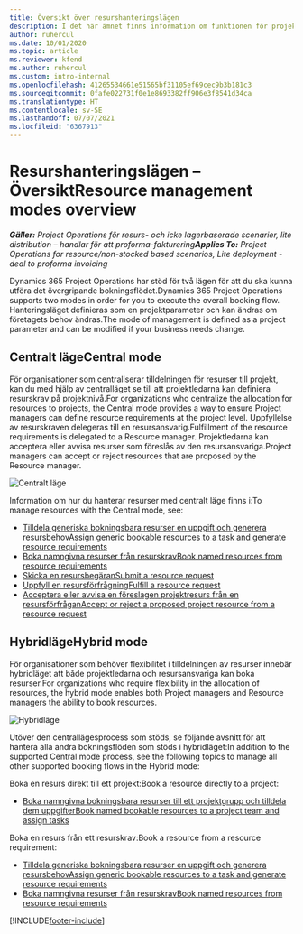 ```yaml
---
title: Översikt över resurshanteringslägen
description: I det här ämnet finns information om funktionen för projekthantering i Dynamics 365 Project Operations.
author: ruhercul
ms.date: 10/01/2020
ms.topic: article
ms.reviewer: kfend
ms.author: ruhercul
ms.custom: intro-internal
ms.openlocfilehash: 41265534661e51565bf31105ef69cec9b3b181c3
ms.sourcegitcommit: 0fafe022731f0e1e8693382ff906e3f8541d34ca
ms.translationtype: HT
ms.contentlocale: sv-SE
ms.lasthandoff: 07/07/2021
ms.locfileid: "6367913"
---
```

# <a name="resource-management-modes-overview"></a><span data-ttu-id="a925c-103">Resurshanteringslägen – Översikt</span><span class="sxs-lookup"><span data-stu-id="a925c-103">Resource management modes overview</span></span>

<span data-ttu-id="a925c-104">_**Gäller:** Project Operations för resurs- och icke lagerbaserade scenarier, lite distribution – handlar för att proforma-fakturering_</span><span class="sxs-lookup"><span data-stu-id="a925c-104">_**Applies To:** Project Operations for resource/non-stocked based scenarios, Lite deployment - deal to proforma invoicing_</span></span>


<span data-ttu-id="a925c-105">Dynamics 365 Project Operations har stöd för två lägen för att du ska kunna utföra det övergripande bokningsflödet.</span><span class="sxs-lookup"><span data-stu-id="a925c-105">Dynamics 365 Project Operations supports two modes in order for you to execute the overall booking flow.</span></span> <span data-ttu-id="a925c-106">Hanteringsläget definieras som en projektparameter och kan ändras om företagets behov ändras.</span><span class="sxs-lookup"><span data-stu-id="a925c-106">The mode of management is defined as a project parameter and can be modified if your business needs change.</span></span>    

## <a name="central-mode"></a><span data-ttu-id="a925c-107">Centralt läge</span><span class="sxs-lookup"><span data-stu-id="a925c-107">Central mode</span></span>
<span data-ttu-id="a925c-108">För organisationer som centraliserar tilldelningen för resurser till projekt, kan du med hjälp av centralläget se till att projektledarna kan definiera resurskrav på projektnivå.</span><span class="sxs-lookup"><span data-stu-id="a925c-108">For organizations who centralize the allocation for resources to projects, the Central mode provides a way to ensure Project managers can define resource requirements at the project level.</span></span> <span data-ttu-id="a925c-109">Uppfyllelse av resurskraven delegeras till en resursansvarig.</span><span class="sxs-lookup"><span data-stu-id="a925c-109">Fulfillment of the resource requirements is delegated to a Resource manager.</span></span> <span data-ttu-id="a925c-110">Projektledarna kan acceptera eller avvisa resurser som föreslås av den resursansvariga.</span><span class="sxs-lookup"><span data-stu-id="a925c-110">Project managers can accept or reject resources that are proposed by the Resource manager.</span></span>

![Centralt läge](./media/resource-management-central.png)

<span data-ttu-id="a925c-112">Information om hur du hanterar resurser med centralt läge finns i:</span><span class="sxs-lookup"><span data-stu-id="a925c-112">To manage resources with the Central mode, see:</span></span>

- [<span data-ttu-id="a925c-113">Tilldela generiska bokningsbara resurser en uppgift och generera resursbehov</span><span class="sxs-lookup"><span data-stu-id="a925c-113">Assign generic bookable resources to a task and generate resource requirements</span></span>](/dynamics365/project-service/assign-generic-bookable-resource)
- [<span data-ttu-id="a925c-114">Boka namngivna resurser från resurskrav</span><span class="sxs-lookup"><span data-stu-id="a925c-114">Book named resources from resource requirements</span></span>](/dynamics365/project-service/book-named-resource)
- [<span data-ttu-id="a925c-115">Skicka en resursbegäran</span><span class="sxs-lookup"><span data-stu-id="a925c-115">Submit a resource request</span></span>](/dynamics365/project-service/submit-resource-request)
- [<span data-ttu-id="a925c-116">Uppfyll en resursförfrågning</span><span class="sxs-lookup"><span data-stu-id="a925c-116">Fulfill a resource request</span></span>](/dynamics365/project-service/resource-management-fulfill-requests)
- [<span data-ttu-id="a925c-117">Acceptera eller avvisa en föreslagen projektresurs från en resursförfrågan</span><span class="sxs-lookup"><span data-stu-id="a925c-117">Accept or reject a proposed project resource from a resource request</span></span>](/dynamics365/project-service/accept-reject-proposed-resource)

## <a name="hybrid-mode"></a><span data-ttu-id="a925c-118">Hybridläge</span><span class="sxs-lookup"><span data-stu-id="a925c-118">Hybrid mode</span></span>
<span data-ttu-id="a925c-119">För organisationer som behöver flexibilitet i tilldelningen av resurser innebär hybridläget att både projektledarna och resursansvariga kan boka resurser.</span><span class="sxs-lookup"><span data-stu-id="a925c-119">For organizations who require flexibility in the allocation of resources, the hybrid mode enables both Project managers and Resource managers the ability to book resources.</span></span>

![Hybridläge](./media/resource-management-hybrid.png)

<span data-ttu-id="a925c-121">Utöver den centrallägesprocess som stöds, se följande avsnitt för att hantera alla andra bokningsflöden som stöds i hybridläget:</span><span class="sxs-lookup"><span data-stu-id="a925c-121">In addition to the supported Central mode process, see the following topics to manage all other supported booking flows in the Hybrid mode:</span></span>

<span data-ttu-id="a925c-122">Boka en resurs direkt till ett projekt:</span><span class="sxs-lookup"><span data-stu-id="a925c-122">Book a resource directly to a project:</span></span>
- [<span data-ttu-id="a925c-123">Boka namngivna bokningsbara resurser till ett projektgrupp och tilldela dem uppgifter</span><span class="sxs-lookup"><span data-stu-id="a925c-123">Book named bookable resources to a project team and assign tasks</span></span>](/dynamics365/project-service/assign-named-bookable-resource)

<span data-ttu-id="a925c-124">Boka en resurs från ett resurskrav:</span><span class="sxs-lookup"><span data-stu-id="a925c-124">Book a resource from a resource requirement:</span></span>
- [<span data-ttu-id="a925c-125">Tilldela generiska bokningsbara resurser en uppgift och generera resursbehov</span><span class="sxs-lookup"><span data-stu-id="a925c-125">Assign generic bookable resources to a task and generate resource requirements</span></span>](/dynamics365/project-service/assign-generic-bookable-resource)
- [<span data-ttu-id="a925c-126">Boka namngivna resurser från resurskrav</span><span class="sxs-lookup"><span data-stu-id="a925c-126">Book named resources from resource requirements</span></span>](/dynamics365/project-service/book-named-resource)


[!INCLUDE[footer-include](../includes/footer-banner.md)]